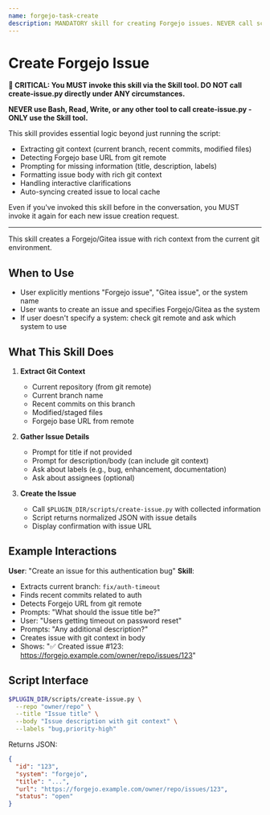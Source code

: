 ```yaml
---
name: forgejo-task-create
description: MANDATORY skill for creating Forgejo issues. NEVER call scripts/create-issue.py directly - ALWAYS use this skill via the Skill tool. Use when user wants to create a Forgejo/Gitea issue. (plugin:forgejo@todu)
---
```


# Create Forgejo Issue

**🚨 CRITICAL: You MUST invoke this skill via the Skill tool. DO NOT call create-issue.py directly under ANY circumstances.**

**NEVER use Bash, Read, Write, or any other tool to call create-issue.py - ONLY use the Skill tool.**

This skill provides essential logic beyond just running the script:

- Extracting git context (current branch, recent commits, modified files)
- Detecting Forgejo base URL from git remote
- Prompting for missing information (title, description, labels)
- Formatting issue body with rich git context
- Handling interactive clarifications
- Auto-syncing created issue to local cache

Even if you've invoked this skill before in the conversation, you MUST invoke it again for each new issue creation request.

---

This skill creates a Forgejo/Gitea issue with rich context from the current git environment.

## When to Use

- User explicitly mentions "Forgejo issue", "Gitea issue", or the system name
- User wants to create an issue and specifies Forgejo/Gitea as the system
- If user doesn't specify a system: check git remote and ask which system to use

## What This Skill Does

1. **Extract Git Context**
   - Current repository (from git remote)
   - Current branch name
   - Recent commits on this branch
   - Modified/staged files
   - Forgejo base URL from remote

2. **Gather Issue Details**
   - Prompt for title if not provided
   - Prompt for description/body (can include git context)
   - Ask about labels (e.g., bug, enhancement, documentation)
   - Ask about assignees (optional)

3. **Create the Issue**
   - Call `$PLUGIN_DIR/scripts/create-issue.py` with collected information
   - Script returns normalized JSON with issue details
   - Display confirmation with issue URL

## Example Interactions

**User**: "Create an issue for this authentication bug"
**Skill**:

- Extracts current branch: `fix/auth-timeout`
- Finds recent commits related to auth
- Detects Forgejo URL from git remote
- Prompts: "What should the issue title be?"
- User: "Users getting timeout on password reset"
- Prompts: "Any additional description?"
- Creates issue with git context in body
- Shows: "✅ Created issue #123: <https://forgejo.example.com/owner/repo/issues/123>"

## Script Interface

```bash
$PLUGIN_DIR/scripts/create-issue.py \
  --repo "owner/repo" \
  --title "Issue title" \
  --body "Issue description with git context" \
  --labels "bug,priority-high"
```

Returns JSON:

```json
{
  "id": "123",
  "system": "forgejo",
  "title": "...",
  "url": "https://forgejo.example.com/owner/repo/issues/123",
  "status": "open"
}
```
